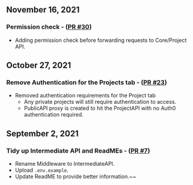 ## November 16, 2021

### Permission check - ([PR #30](https://github.com/ucgmsim/gmhazard/pull/30))

- Adding permission check before forwarding requests to Core/Project API.

## October 27, 2021

### Remove Authentication for the Projects tab - ([PR #23](https://github.com/ucgmsim/gmhazard/pull/23))

- Removed authentication requirements for the Project tab
  - Any private projects will still require authentication to access.
  - PublicAPI proxy is created to hit the ProjectAPI with no Auth0 authentication required.

## September 2, 2021

### Tidy up Intermediate API and ReadMEs - ([PR #7](https://github.com/ucgmsim/gmhazard/pull/7))

- Rename Middleware to IntermediateAPI.
- Upload `.env.example`.
- Update ReadME to provide better information.~~
